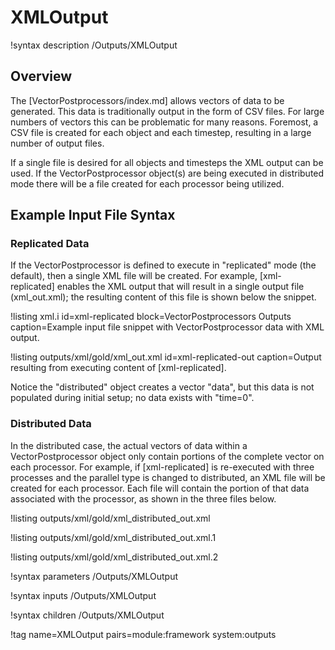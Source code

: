 # XMLOutput

!syntax description /Outputs/XMLOutput

## Overview

The [VectorPostprocessors/index.md] allows vectors of data to be generated. This data is
traditionally output in the form of CSV files. For large numbers of vectors this can be
problematic for many reasons. Foremost, a CSV file is created for each object and each timestep,
resulting in a large number of output files.

If a single file is desired for all objects and timesteps the XML output can be used. If the
VectorPostprocessor object(s) are being executed in distributed mode there will be a file
created for each processor being utilized.

## Example Input File Syntax

### Replicated Data

If the VectorPostprocessor is defined to execute in "replicated" mode (the default), then
a single XML file will be created. For example, [xml-replicated] enables the XML output that will
result in a single output file (xml_out.xml); the resulting content of this file is shown
below the snippet.

!listing xml.i id=xml-replicated block=VectorPostprocessors Outputs
         caption=Example input file snippet with VectorPostprocessor data with XML output.

!listing outputs/xml/gold/xml_out.xml id=xml-replicated-out
         caption=Output resulting from executing content of [xml-replicated].

Notice the "distributed" object creates a vector "data", but this data is not populated
during initial setup; no data exists with "time=0".

### Distributed Data

In the distributed case, the actual vectors of data within a VectorPostprocessor object only
contain portions of the complete vector on each processor. For example, if [xml-replicated]
is re-executed with three processes and the parallel type is changed to distributed, an XML file
will be created for each processor. Each file will contain the portion of that data
associated with the processor, as shown in the three files below.

!listing outputs/xml/gold/xml_distributed_out.xml

!listing outputs/xml/gold/xml_distributed_out.xml.1

!listing outputs/xml/gold/xml_distributed_out.xml.2

!syntax parameters /Outputs/XMLOutput

!syntax inputs /Outputs/XMLOutput

!syntax children /Outputs/XMLOutput

!tag name=XMLOutput pairs=module:framework system:outputs
